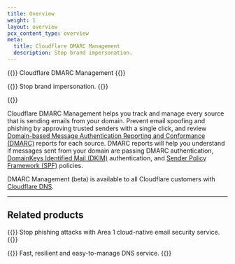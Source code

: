 ```yaml
---
title: Overview
weight: 1
layout: overview
pcx_content_type: overview
meta:
  title: Cloudflare DMARC Management
  description: Stop brand impersonation.
---
```


{{<beta>}} Cloudflare DMARC Management {{</beta>}}

{{<description>}}
Stop brand impersonation.
{{</description>}}

{{<plan type="all">}}


Cloudflare DMARC Management helps you track and manage every source that is sending emails from your domain. Prevent email spoofing and phishing by approving trusted senders with a single click, and review [Domain-based Message Authentication Reporting and Conformance (DMARC)](https://www.cloudflare.com/learning/dns/dns-records/dns-dmarc-record/) reports for each source. DMARC reports will help you understand if messages sent from your domain are passing DMARC authentication, [DomainKeys Identified Mail (DKIM)](https://www.cloudflare.com/learning/dns/dns-records/dns-dkim-record/) authentication, and [Sender Policy Framework (SPF)](https://www.cloudflare.com/learning/dns/dns-records/dns-spf-record/) policies.

DMARC Management (beta) is available to all Cloudflare customers with [Cloudflare DNS](/dns/).

---
 
## Related products
 
{{<related header="Area 1 Email Security" href="/email-security/" product="email-security">}}
Stop phishing attacks with Area 1 cloud-native email security service.
{{</related>}}

{{<related header="Cloudflare DNS" href="/dns/" product="dns">}}
Fast, resilient and easy-to-manage DNS service.
{{</related>}}